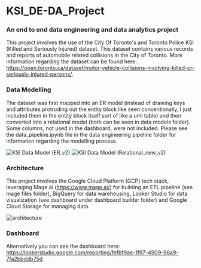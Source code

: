 # KSI_DE-DA_Project
### An end to end data engineering and data analytics project

This project involves the use of the City Of Toronto's and Toronto Police KSI (Killed and Seriously Injured) dataset. This dataset contains various records and reports of automobile related collisions in the City of Toronto. More information regarding the dataset can be found here: https://open.toronto.ca/dataset/motor-vehicle-collisions-involving-killed-or-seriously-injured-persons/.

### Data Modelling

The dataset was first mapped into an ER model (instead of drawing keys and attributes protruding out the entity block like seen conventionally, I just included them in the entity block itself sort of like a uml table) and then converted into a relational model (both can be seen in data models folder). Some columns, not used in the dashboard, were not included. Please see the data_pipeline.ipynb file in the data engineering pipeline folder for information regarding the modelling process. 

![KSI Data Model (ER_v2)](https://github.com/user-attachments/assets/248cae47-c406-4d18-b52a-839c5a8221d2)
![KSI Data Model (Relational_new_v2)](https://github.com/user-attachments/assets/ebbee6eb-bccf-4620-a5fd-c1daaf90a040)



### Architecture
This project involves the Google Cloud Platform (GCP) tech stack, leveraging Mage.ai (https://www.mage.ai/) for building an ETL pipeline (see mage files folder), BigQuery for data warehousing, Looker Studio for data visualization (see dashboard under dashboard builder folder) and Google Cloud Storage for managing data. 

![architecture](https://github.com/user-attachments/assets/4b1607b6-a596-48c9-92c0-b0c40dc5d652)

### Dashboard

Alternatively you can see the dashboard here: https://lookerstudio.google.com/reporting/fefbf9ae-1f97-4909-96a9-7fa2bbddb75d




